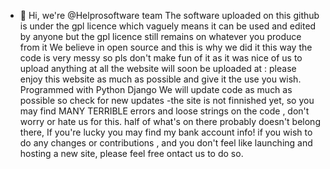 - 👋 Hi, we're @Helprosoftware team
The software uploaded on this github is under the gpl licence which vaguely means it can be used and edited by anyone but the gpl licence still remains on whatever you produce from it
We believe in open source and this is why we did it this way
the code is very messy so pls don't make fun of it as it was nice of us to upload anything at all
the website will soon be uploaded at :
please enjoy this website as much as possible and give it the use you wish.
Programmed with Python Django
We will update code as much as possible so check for new updates
-the site is not finnished yet, so you may find MANY TERRIBLE errors and loose strings on the code , don't worry or hate us for this. half of what's on there probably doesn't belong there, If you're lucky you may find my bank account info!
if you wish to do any changes or contributions , and you don't feel like launching and hosting a new site, please feel free ontact us to do so.
<!---
Helprosoftware/Helprosoftware is a ✨ special ✨ repository because its `README.md` (this file) appears on your GitHub profile.
You can click the Preview link to take a look at your changes.
--->

